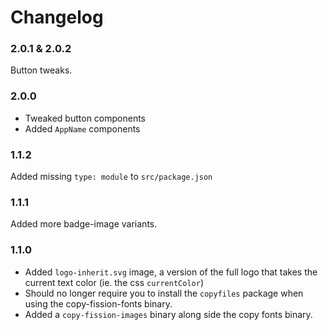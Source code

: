 # Changelog

### 2.0.1 & 2.0.2

Button tweaks.


### 2.0.0

- Tweaked button components
- Added `AppName` components



### 1.1.2

Added missing `type: module` to `src/package.json`


### 1.1.1

Added more badge-image variants.


### 1.1.0

- Added `logo-inherit.svg` image, a version of the full logo that takes the current text color (ie. the css `currentColor`)
- Should no longer require you to install the `copyfiles` package when using the copy-fission-fonts binary.
- Added a `copy-fission-images` binary along side the copy fonts binary.
